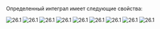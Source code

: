  Определенный интеграл имеет следующие свойства:

<picture>
 <source media="(prefers-color-scheme: dark)" srcset="https://studfile.net/html/2706/286/html_FnEsHjcpof.M4h8/img-ZKXXeh.png">
 <source media="(prefers-color-scheme: light)" srcset="https://studfile.net/html/2706/286/html_FnEsHjcpof.M4h8/img-ZKXXeh.png">
 <img alt="26.1" src="https://studfile.net/html/2706/286/html_FnEsHjcpof.M4h8/img-ZKXXeh.png">
</picture>
    
 
<picture>
 <source media="(prefers-color-scheme: dark)" srcset="https://studfile.net/html/2706/286/html_FnEsHjcpof.M4h8/img-o4mBaY.png">
 <source media="(prefers-color-scheme: light)" srcset="https://studfile.net/html/2706/286/html_FnEsHjcpof.M4h8/img-o4mBaY.png">
 <img alt="26.1" src="https://studfile.net/html/2706/286/html_FnEsHjcpof.M4h8/img-o4mBaY.png">
</picture>


<picture>
 <source media="(prefers-color-scheme: dark)" srcset="https://studfile.net/html/2706/286/html_FnEsHjcpof.M4h8/img-urXzly.png">
 <source media="(prefers-color-scheme: light)" srcset="https://studfile.net/html/2706/286/html_FnEsHjcpof.M4h8/img-urXzly.png">
 <img alt="26.1" src="https://studfile.net/html/2706/286/html_FnEsHjcpof.M4h8/img-urXzly.png">
</picture>
    

<picture>
 <source media="(prefers-color-scheme: dark)" srcset="https://studfile.net/html/2706/286/html_FnEsHjcpof.M4h8/img-kPXWbh.png">
 <source media="(prefers-color-scheme: light)" srcset="https://studfile.net/html/2706/286/html_FnEsHjcpof.M4h8/img-kPXWbh.png">
 <img alt="26.1" src="https://studfile.net/html/2706/286/html_FnEsHjcpof.M4h8/img-kPXWbh.png">
</picture>
    
<picture>
 <source media="(prefers-color-scheme: dark)" srcset="https://studfile.net/html/2706/286/html_FnEsHjcpof.M4h8/img-a2vjbL.png">
 <source media="(prefers-color-scheme: light)" srcset="https://studfile.net/html/2706/286/html_FnEsHjcpof.M4h8/img-a2vjbL.png">
 <img alt="26.1" src="https://studfile.net/html/2706/286/html_FnEsHjcpof.M4h8/img-a2vjbL.png">
</picture>
    

<picture>
 <source media="(prefers-color-scheme: dark)" srcset="https://studfile.net/html/2706/286/html_FnEsHjcpof.M4h8/img-6PwfxH.png">
 <source media="(prefers-color-scheme: light)" srcset="https://studfile.net/html/2706/286/html_FnEsHjcpof.M4h8/img-6PwfxH.png">
 <img alt="26.1" src="https://studfile.net/html/2706/286/html_FnEsHjcpof.M4h8/img-6PwfxH.png">
</picture>
    

<picture>
 <source media="(prefers-color-scheme: dark)" srcset="https://studfile.net/html/2706/286/html_FnEsHjcpof.M4h8/img-ZV0hiE.png">
 <source media="(prefers-color-scheme: light)" srcset="https://studfile.net/html/2706/286/html_FnEsHjcpof.M4h8/img-ZV0hiE.png">
 <img alt="26.1" src="https://studfile.net/html/2706/286/html_FnEsHjcpof.M4h8/img-ZV0hiE.png">
</picture>
    

<picture>
 <source media="(prefers-color-scheme: dark)" srcset="https://studfile.net/html/2706/286/html_FnEsHjcpof.M4h8/img-vqZ2mh.png">
 <source media="(prefers-color-scheme: light)" srcset="https://studfile.net/html/2706/286/html_FnEsHjcpof.M4h8/img-vqZ2mh.png">
 <img alt="26.1" src="https://studfile.net/html/2706/286/html_FnEsHjcpof.M4h8/img-vqZ2mh.png">
</picture>
    

<picture>
 <source media="(prefers-color-scheme: dark)" srcset="https://studfile.net/html/2706/286/html_FnEsHjcpof.M4h8/img-6zEdUx.png">
 <source media="(prefers-color-scheme: light)" srcset="https://studfile.net/html/2706/286/html_FnEsHjcpof.M4h8/img-6zEdUx.png">
 <img alt="26.1" src="https://studfile.net/html/2706/286/html_FnEsHjcpof.M4h8/img-6zEdUx.png">
</picture>

    
